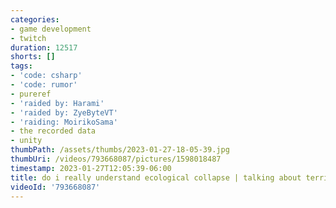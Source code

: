 ```yaml
---
categories:
- game development
- twitch
duration: 12517
shorts: []
tags:
- 'code: csharp'
- 'code: rumor'
- pureref
- 'raided by: Harami'
- 'raided by: ZyeByteVT'
- 'raiding: MoirikoSama'
- the recorded data
- unity
thumbPath: /assets/thumbs/2023-01-27-18-05-39.jpg
thumbUri: /videos/793668087/pictures/1598018487
timestamp: 2023-01-27T12:05:39-06:00
title: do i really understand ecological collapse | talking about terrible heat problems
videoId: '793668087'
---
```

